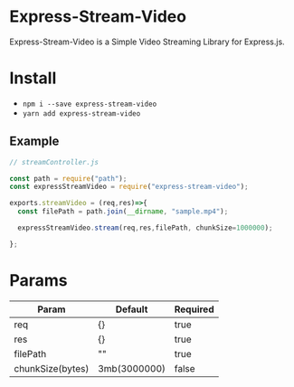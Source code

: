 # Express-Stream-Video

Express-Stream-Video is a Simple Video Streaming Library for Express.js.

# Install

- ```npm i --save express-stream-video```
- ```yarn add express-stream-video```

## Example

```javascript
// streamController.js

const path = require("path");
const expressStreamVideo = require("express-stream-video");

exports.streamVideo = (req,res)=>{
  const filePath = path.join(__dirname, "sample.mp4");

  expressStreamVideo.stream(req,res,filePath, chunkSize=1000000);

};

```

# Params

| Param            | Default      | Required |
| ---------------- | ------------ | -------- |
| req              | {}           | true     |
| res              | {}           | true     |
| filePath         | ""           | true     |
| chunkSize(bytes) | 3mb(3000000) | false    |
